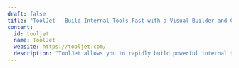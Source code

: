 ```yaml
---
draft: false
title: "ToolJet - Build Internal Tools Fast with a Visual Builder and Custom JS Code"
content:
  id: tooljet
  name: ToolJet
  website: https://tooljet.com/
  description: "ToolJet allows you to rapidly build powerful internal tools by connecting to databases, services, cloud storage, and custom APIs. It features a visual builder with support for custom JavaScript code to tailor your tools."
---
```

